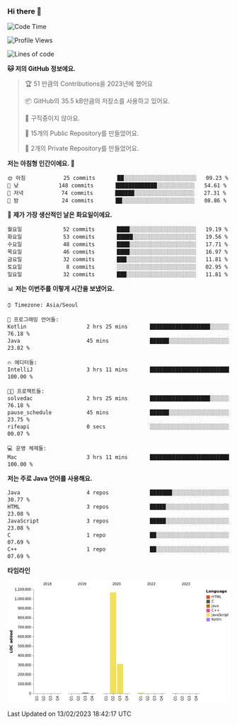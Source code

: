 ### Hi there 👋

<!--
**otm0937/otm0937** is a ✨ _special_ ✨ repository because its `README.md` (this file) appears on your GitHub profile.

Here are some ideas to get you started:

- 🔭 I’m currently working on ...
- 🌱 I’m currently learning ...
- 👯 I’m looking to collaborate on ...
- 🤔 I’m looking for help with ...
- 💬 Ask me about ...
- 📫 How to reach me: ...
- 😄 Pronouns: ...
- ⚡ Fun fact: ...
-->

  <!--START_SECTION:waka-->
![Code Time](http://img.shields.io/badge/Code%20Time-923%20hrs%2019%20mins-blue)

![Profile Views](http://img.shields.io/badge/Profile%20Views-0-blue)

![Lines of code](https://img.shields.io/badge/%EC%A0%80%EB%8A%94%20%EC%97%AC%ED%83%9C%EA%B9%8C%EC%A7%80%20-1%20Million%20%EC%A4%84%EC%9D%98%20%EC%BD%94%EB%93%9C%EB%A5%BC%20%EC%9E%91%EC%84%B1%ED%96%88%EC%96%B4%EC%9A%94.-blue)

**🐱 저의 GitHub 정보에요.** 

> 🏆 51 만큼의 Contributions을 2023년에 했어요
 > 
> 📦 GitHub의 35.5 kB만큼의 저장소를 사용하고 있어요. 
 > 
> 🚫 구직중이지 않아요.
 > 
> 📜 15개의 Public Repository를 만들었어요. 
 > 
> 🔑 2개의 Private Repository를 만들었어요.  
 > 
**저는 아침형 인간이에요. 🐤** 

```text
🌞 아침            25 commits       ██░░░░░░░░░░░░░░░░░░░░░░░   09.23 % 
🌆 낮　           148 commits       █████████████░░░░░░░░░░░░   54.61 % 
🌃 저녁            74 commits       ██████░░░░░░░░░░░░░░░░░░░   27.31 % 
🌙 밤　            24 commits       ██░░░░░░░░░░░░░░░░░░░░░░░   08.86 % 

```
📅 **제가 가장 생산적인 날은 화요일이에요.** 

```text
월요일             52 commits       ████░░░░░░░░░░░░░░░░░░░░░   19.19 % 
화요일             53 commits       █████░░░░░░░░░░░░░░░░░░░░   19.56 % 
수요일             48 commits       ████░░░░░░░░░░░░░░░░░░░░░   17.71 % 
목요일             46 commits       ████░░░░░░░░░░░░░░░░░░░░░   16.97 % 
금요일             32 commits       ███░░░░░░░░░░░░░░░░░░░░░░   11.81 % 
토요일              8 commits       ░░░░░░░░░░░░░░░░░░░░░░░░░   02.95 % 
일요일             32 commits       ███░░░░░░░░░░░░░░░░░░░░░░   11.81 % 

```


📊 **저는 이번주를 이렇게 시간을 보냈어요.** 

```text
⌚︎ Timezone: Asia/Seoul

💬 프로그래밍 언어들: 
Kotlin                   2 hrs 25 mins       ███████████████████░░░░░░   76.18 % 
Java                     45 mins             ██████░░░░░░░░░░░░░░░░░░░   23.82 % 

🔥 에디터들: 
IntelliJ                 3 hrs 11 mins       █████████████████████████   100.00 % 

🐱‍💻 프로젝트들: 
solvedac                 2 hrs 25 mins       ███████████████████░░░░░░   76.18 % 
pause_schedule           45 mins             ██████░░░░░░░░░░░░░░░░░░░   23.75 % 
rifeapi                  0 secs              ░░░░░░░░░░░░░░░░░░░░░░░░░   00.07 % 

💻 운영 체제들: 
Mac                      3 hrs 11 mins       █████████████████████████   100.00 % 

```

**저는 주로 Java 언어를 사용해요.** 

```text
Java                     4 repos             ███████░░░░░░░░░░░░░░░░░░   30.77 % 
HTML                     3 repos             █████░░░░░░░░░░░░░░░░░░░░   23.08 % 
JavaScript               3 repos             █████░░░░░░░░░░░░░░░░░░░░   23.08 % 
C                        1 repo              ██░░░░░░░░░░░░░░░░░░░░░░░   07.69 % 
C++                      1 repo              ██░░░░░░░░░░░░░░░░░░░░░░░   07.69 % 

```


**타임라인**

![Chart not found](https://raw.githubusercontent.com/otm0937/otm0937/main/charts/bar_graph.png) 


 Last Updated on 13/02/2023 18:42:17 UTC
<!--END_SECTION:waka-->
